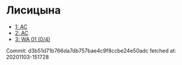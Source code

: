 # Лисицына
- [1: AC](1.md)
- [2: AC](2.md)
- [3: WA 01 (0/4)](3.md)

Commit: d3b51d71b766da7db757bae4c9f8ccbe24e50adc
 fetched at: 20201103-151728
